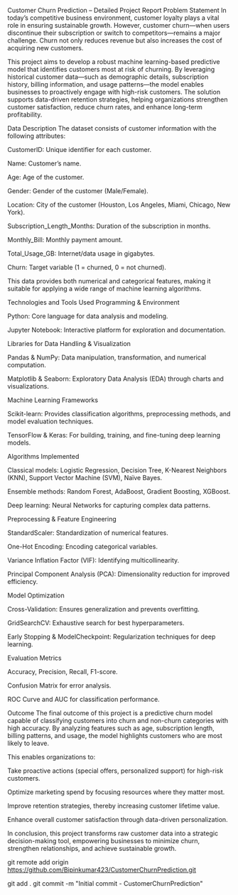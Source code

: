 Customer Churn Prediction – Detailed Project Report
Problem Statement
In today’s competitive business environment, customer loyalty plays a vital role in ensuring sustainable growth. However, customer churn—when users discontinue their subscription or switch to competitors—remains a major challenge. Churn not only reduces revenue but also increases the cost of acquiring new customers.

This project aims to develop a robust machine learning-based predictive model that identifies customers most at risk of churning. By leveraging historical customer data—such as demographic details, subscription history, billing information, and usage patterns—the model enables businesses to proactively engage with high-risk customers. The solution supports data-driven retention strategies, helping organizations strengthen customer satisfaction, reduce churn rates, and enhance long-term profitability.

Data Description
The dataset consists of customer information with the following attributes:

CustomerID: Unique identifier for each customer.

Name: Customer’s name.

Age: Age of the customer.

Gender: Gender of the customer (Male/Female).

Location: City of the customer (Houston, Los Angeles, Miami, Chicago, New York).

Subscription_Length_Months: Duration of the subscription in months.

Monthly_Bill: Monthly payment amount.

Total_Usage_GB: Internet/data usage in gigabytes.

Churn: Target variable (1 = churned, 0 = not churned).

This data provides both numerical and categorical features, making it suitable for applying a wide range of machine learning algorithms.

Technologies and Tools Used
Programming & Environment

Python: Core language for data analysis and modeling.

Jupyter Notebook: Interactive platform for exploration and documentation.

Libraries for Data Handling & Visualization

Pandas & NumPy: Data manipulation, transformation, and numerical computation.

Matplotlib & Seaborn: Exploratory Data Analysis (EDA) through charts and visualizations.

Machine Learning Frameworks

Scikit-learn: Provides classification algorithms, preprocessing methods, and model evaluation techniques.

TensorFlow & Keras: For building, training, and fine-tuning deep learning models.

Algorithms Implemented

Classical models: Logistic Regression, Decision Tree, K-Nearest Neighbors (KNN), Support Vector Machine (SVM), Naïve Bayes.

Ensemble methods: Random Forest, AdaBoost, Gradient Boosting, XGBoost.

Deep learning: Neural Networks for capturing complex data patterns.

Preprocessing & Feature Engineering

StandardScaler: Standardization of numerical features.

One-Hot Encoding: Encoding categorical variables.

Variance Inflation Factor (VIF): Identifying multicollinearity.

Principal Component Analysis (PCA): Dimensionality reduction for improved efficiency.

Model Optimization

Cross-Validation: Ensures generalization and prevents overfitting.

GridSearchCV: Exhaustive search for best hyperparameters.

Early Stopping & ModelCheckpoint: Regularization techniques for deep learning.

Evaluation Metrics

Accuracy, Precision, Recall, F1-score.

Confusion Matrix for error analysis.

ROC Curve and AUC for classification performance.

Outcome
The final outcome of this project is a predictive churn model capable of classifying customers into churn and non-churn categories with high accuracy. By analyzing features such as age, subscription length, billing patterns, and usage, the model highlights customers who are most likely to leave.

This enables organizations to:

Take proactive actions (special offers, personalized support) for high-risk customers.

Optimize marketing spend by focusing resources where they matter most.

Improve retention strategies, thereby increasing customer lifetime value.

Enhance overall customer satisfaction through data-driven personalization.

In conclusion, this project transforms raw customer data into a strategic decision-making tool, empowering businesses to minimize churn, strengthen relationships, and achieve sustainable growth.


git remote add origin https://github.com/Bipinkumar423/CustomerChurnPrediction.git

git add .
git commit -m "Initial commit - CustomerChurnPrediction"

